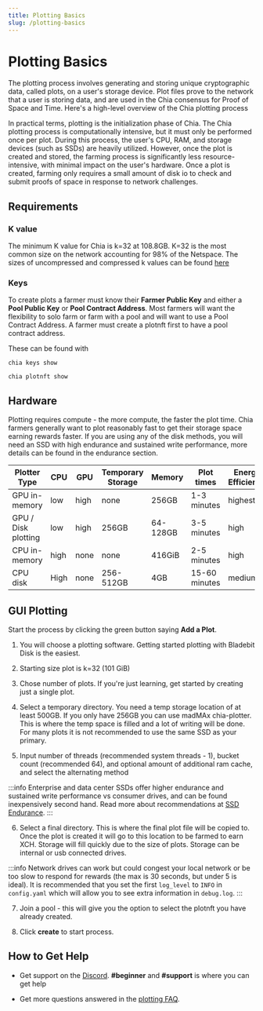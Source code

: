 ```yaml
---
title: Plotting Basics
slug: /plotting-basics
---
```


# Plotting Basics

The plotting process involves generating and storing unique cryptographic data, called plots, on a user's storage device. Plot files prove to the network that a user is storing data, and are used in the Chia consensus for Proof of Space and Time. Here's a high-level overview of the Chia plotting process

In practical terms, plotting is the initialization phase of Chia. The Chia plotting process is computationally intensive, but it must only be performed once per plot. During this process, the user's CPU, RAM, and storage devices (such as SSDs) are heavily utilized. However, once the plot is created and stored, the farming process is significantly less resource-intensive, with minimal impact on the user's hardware. Once a plot is created, farming only requires a small amount of disk io to check and submit proofs of space in response to network challenges.


## Requirements


### K value

The minimum K value for Chia is k=32 at 108.8GB. K=32 is the most common size on the network accounting for 98% of the Netspace. The sizes of uncompressed and compressed k values can be found [here](/k-sizes)


### Keys

To create plots a farmer must know their **Farmer Public Key** and either a **Pool Public Key** or **Pool Contract Address**. Most farmers will want the flexibility to solo farm or farm with a pool and will want to use a Pool Contract Address. A farmer must create a plotnft first to have a pool contract address.

These can be found with

`chia keys show`

`chia plotnft show`


## Hardware

Plotting requires compute - the more compute, the faster the plot time. Chia farmers generally want to plot reasonably fast to get their storage space earning rewards faster. If you are using any of the disk methods, you will need an SSD with high endurance and sustained write performance, more details can be found in the endurance section.

| Plotter Type        | CPU  | GPU  | Temporary Storage | Memory   | Plot times    | Energy Efficiency |
| ------------------- | ---- | ---- | ----------------- | -------- | ------------- | ----------------- |
| GPU in-memory       | low  | high | none              | 256GB    | 1-3 minutes   | highest           |
| GPU / Disk plotting | low  | high | 256GB             | 64-128GB | 3-5 minutes   | high              |
| CPU in-memory       | high | none | none              | 416GiB   | 2-5 minutes   | high              |
| CPU disk            | High | none | 256-512GB         | 4GB      | 15-60 minutes | medium            |

## GUI Plotting

Start the process by clicking the green button saying **Add a Plot**.

1. You will choose a plotting software. Getting started plotting with Bladebit Disk is the easiest.

2. Starting size plot is k=32 (101 GiB)

3. Chose number of plots. If you're just learning, get started by creating just a single plot.

4. Select a temporary directory. You need a temp storage location of at least 500GB. If you only have 256GB you can use madMAx chia-plotter. This is where the temp space is filled and a lot of writing will be done. For many plots it is not recommended to use the same SSD as your primary.

5. Input number of threads (recommended system threads - 1), bucket count (recommended 64), and optional amount of additional ram cache, and select the alternating method

:::info
Enterprise and data center SSDs offer higher endurance and sustained write performance vs consumer drives, and can be found inexpensively second hand. Read more about recommendations at [SSD Endurance](/ssd-endurance).
:::

6. Select a final directory. This is where the final plot file will be copied to. Once the plot is created it will go to this location to be farmed to earn XCH. Storage will fill quickly due to the size of plots. Storage can be internal or usb connected drives.

:::info
Network drives can work but could congest your local network or be too slow to respond for rewards (the max is 30 seconds, but under 5 is ideal). It is recommended that you set the first `log_level` to `INFO` in `config.yaml` which will allow you to see extra information in `debug.log`.
:::

7. Join a pool - this will give you the option to select the plotnft you have already created.

8. Click **create** to start process.

## How to Get Help

- Get support on the [Discord](https://discord.gg/chia). **#beginner** and **#support** is where you can get help

- Get more questions answered in the [plotting FAQ](/plotting-faq).
